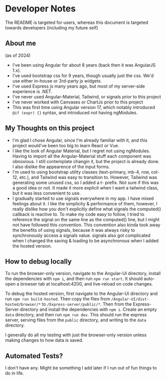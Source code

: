 # Developer Notes

The README is targeted for users, whereas this document is targeted towards developers (including my future self)

## About me

(as of 2024)
* I've been using Angular for about 8 years (back then it was AngularJS 1.x). 
* I've used bootstrap css for 9 years, though usually just the css. We'd use either in-house or 3rd-party js widgets. 
* I've used Express js many years ago, but most of my server-side experience is .NET.
* I've never used Angular-Material, Tailwind, or signals prior to this project
* I've never worked with Canvases or ChartJs prior to this project
* This was first time using Angular version 17, which notably introduced `@if (expr) {}` syntax, and introduced not having ngModules.

## My Thoughts on this project

* I'm glad I chose Angular, since I'm already familiar with it, and this project would've been too big to learn React or Vue.
* I like the look of Angular Material, but I regret not using ngModules. Having to import all the Angular-Material stuff each component was obnoxious. I still contemplate changin it, but the project is already done. I also dislike the appearence of the input forms. 
* I'm used to using bootstrap utility classes (text-primary, mb-4, row, col-12, etc.), and Tailwind was easy to transition to. However, Tailwind was generating some unused css, so I added a t- prefix. Not sure if this was a good idea or not. It made it more explicit when I want a tailwind class, but it was less convenient to use.
* I gradually started to use signals everywhere in my app. I have mixed feelings about it. I like the simplicity & performance of them, however, I really dislike how you don't explicitly define what signals the computed() callback is reactive to. To make my code easy to follow, I tried to reference the signal on the same line as the computed() line, but I might not have followed this convention. This convention also kinda took away the benefits of using signals, because it was always risky to synchronously access a signals value. signals also got complicated when I changed the saving & loading to be asynchronous when I added the hosted version. 

## How to debug locally

To run the browser-only version, navigate to the Angular-UI directory, install the dependencies with `npm i`, and then run `npm run start`. It should auto-open a browser tab at localhost:4200, and live-reload on code changes. 

To debug the hosted version, first navigate to the Angular-UI directory and run `npm run build-hosted`. Then copy the files from `/Angular-UI/dist-hosted/browser/*` to `/Express-server/public/*`. Then from the Express-Server directory and install the dependencies with `npm i`. Create an empty `data` directory, and then run `npm run dev`. This should run the express server, serving files from the `public` directory, and writing to the `data` directory. 
 
I generally do all my testing with just the browser-only version unless making changes to how data is saved.
 
## Automated Tests?

I don't have any. Might be something I add later if I run out of fun things to do in life. 